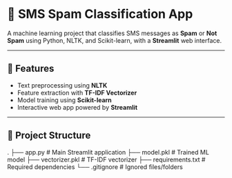 # 📩 SMS Spam Classification App

A machine learning project that classifies SMS messages as **Spam** or **Not Spam** using Python, NLTK, and Scikit-learn, with a **Streamlit** web interface.

---

## 🚀 Features
- Text preprocessing using **NLTK**
- Feature extraction with **TF-IDF Vectorizer**
- Model training using **Scikit-learn**
- Interactive web app powered by **Streamlit**

---

## 📂 Project Structure
.
├── app.py # Main Streamlit application
├── model.pkl # Trained ML model
├── vectorizer.pkl # TF-IDF vectorizer
├── requirements.txt # Required dependencies
└── .gitignore # Ignored files/folders
